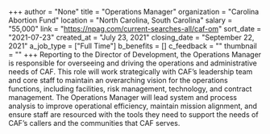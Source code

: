 +++
author = "None"
title = "Operations Manager"
organization = "Carolina Abortion Fund"
location = "North Carolina, South Carolina"
salary = "55,000"
link = "https://npag.com/current-searches-all/caf-om"
sort_date = "2021-07-23"
created_at = "July 23, 2021"
closing_date = "September 22, 2021"
a_job_type = ["Full Time"]
b_benefits = []
c_feedback = ""
thumbnail = ""
+++
Reporting to the Director of Development, the Operations Manager is responsible for overseeing and driving the operations and administrative needs of CAF. This role will work strategically with CAF’s leadership team and core staff to maintain an overarching vision for the operations functions, including facilities, risk management, technology, and contract management. The Operations Manager will lead system and process analysis to improve operational efficiency, maintain mission alignment, and ensure staff are resourced with the tools they need to support the needs of CAF’s callers and the communities that CAF serves.
